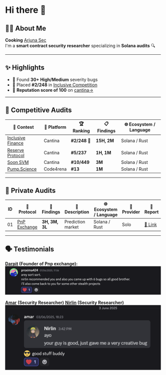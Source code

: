 # Hi there 👋

## 👨‍💻 About Me

**Cooking** [Arjuna Sec](https://x.com/arjuna_sec)  
I'm a **smart contract security researcher** specializing in **Solana audits** 🔍  

---

## ✨ Highlights

- 🐞 Found **30+ High/Medium** severity bugs
- 🥈 Placed **#2/248** in [Inclusive Competition](https://cantina.xyz/competitions/3eff5a8f-b73a-4cfe-8c54-546b475548f0)
- 💯 **Reputation score of 100** on [cantina→](https://cantina.xyz/u/chitresh)

---

## 🧠 Competitive Audits

| 🧪 Contest | 🏁 Platform | 🏆 Ranking | 📋 Findings | 🌐 Ecosystem / Language |
|-----------|------------|------------|-------------|--------------------------|
| [Inclusive Finance](https://cantina.xyz/competitions/3eff5a8f-b73a-4cfe-8c54-546b475548f0) | Cantina | **#2/248** 🥈 | **15H, 2M** | Solana / Rust |
| [Reserve Protocol](https://cantina.xyz/competitions/8b94becd-54e7-41cd-88e6-caae7becc76a) | Cantina | **#5/237** | **1H, 1M** | Solana / Rust |
| [Soon SVM](https://cantina.xyz/competitions/08c2b0b4-8449-4136-82a2-7074ccdfffac) | Cantina | **#10/449** | **3M** | Solana / Rust |
| [Pump.Science](https://code4rena.com/audits/2025-01-pump-science) | Code4rena | **#13** | **1M** | Solana / Rust |

---
## 🔐 Private Audits

|  ID | 📛 Protocol     | 🐞 Findings | 🧠 Description         | 🌐 Ecosystem / Language   | 🏢 Provider | 📄 Report                                                                 |
|------|------------------|--------------------------|------------------------|--------------|-------------|--------------------------------------------------------------------------|
| 01   | [PnP Exchange](https://pnp.exchange)      |   **3H, 3M, 3L**          | Prediction market   | Solana / Rust |   Solo    | [🔗 Link](https://github.com/ctrusonchain/ctrusonchain/blob/main/reports/pnpreport.md) |
---

## 🗣️ Testimonials

**[Darpit](https://x.com/proxima424) (Founder of Pnp exchange):**
![Darpit's testimonial](/testimonials/testimony1.png)

**[Amar](https://x.com/amarfares_) (Security Researcher)**
**[Nirlin](https://x.com/0xnirlin) (Security Researcher)**
![testimonial](/testimonials/testimony2.png)
